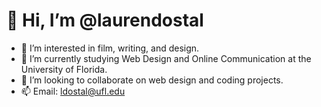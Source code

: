 # 👋 Hi, I’m @laurendostal
- 👀 I’m interested in film, writing, and design.
- 🌱 I’m currently studying Web Design and Online Communication at the University of Florida.
- 💞️ I’m looking to collaborate on web design and coding projects.
- 📫 Email: ldostal@ufl.edu

<!---
laurendostal/laurendostal is a ✨ special ✨ repository because its `README.md` (this file) appears on your GitHub profile.
You can click the Preview link to take a look at your changes.
--->
